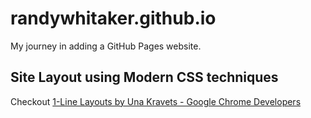 # randywhitaker.github.io
My journey in adding a GitHub Pages website.

## Site Layout using Modern CSS techniques
Checkout [1-Line Layouts by Una Kravets - Google Chrome Developers](http://1linelayouts.glitch.me/)


